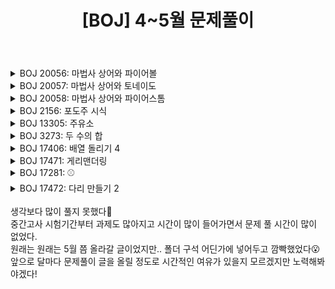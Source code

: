 ﻿---
toc: true
title:  "[BOJ] 4~5월 문제풀이"
last_modified_at:   2021-07-29
categories : PS2020
excerpt: ""
image: "/images/baekjoon.png"
sitemap :
  changefreq : weekly
  priority : 1.0
use_math: true
---

<!-- BOJ 20056: 마법사 상어와 파이어볼 -->
<details>
<summary>BOJ 20056: 마법사 상어와 파이어볼</summary>
<div markdown="1">
Link : [https://www.acmicpc.net/problem/20056](https://www.acmicpc.net/problem/20056)<br>

### solution
<script src="https://gist.github.com/yooniversal/be2fe81a4b90df4207a525255e1862d2.js"></script>

구현 문제.<br>
구현 난이도는 시리즈에 비해 낮은 편이다.<br>
근데 구현 문제가 그렇듯이 습관에 발목잡히면 참 답이 없다.<br>
continue를 곳곳에 걸어놔서 clear()가 안먹히는 케이스가 있어가지고 고치는데까지 정말 오래걸렸는데<br>
실전에서 이런 실수 안하도록 정말 주의해야겠다. 🥺

</div>
</details>

<!-- BOJ 20057: 마법사 상어와 토네이도 -->
<details>
<summary>BOJ 20057: 마법사 상어와 토네이도</summary>
<div markdown="1">
Link : [https://www.acmicpc.net/problem/20057](https://www.acmicpc.net/problem/20057)<br>

### solution
<script src="https://gist.github.com/yooniversal/1c031e05237760b4e26a790d3dec7871.js"></script>

구현 문제.<br>
토네이도 이동 방향과 방향에 따라 토네이도의 영향에 닿는 부분을 설정해주는게 포인트다.<br>
전자는 약간의 연산으로 좀 간단하게 구현이 가능한데 후자 또한 가능할걸로 보이지만<br>
어떻게 해야할지 직관적으로 안떠올라서 그냥 하드코딩했다.<br>
요구하는 내용이 그렇게 어렵진 않으니 잘 구현해주자.

</div>
</details>

<!-- BOJ 20058: 마법사 상어와 파이어스톰 -->
<details>
<summary>BOJ 20058: 마법사 상어와 파이어스톰</summary>
<div markdown="1">
Link : [https://www.acmicpc.net/problem/20058](https://www.acmicpc.net/problem/20058)<br>

### solution
<script src="https://gist.github.com/yooniversal/59fbc529e80813f3ea8ccb268d6e592e.js"></script>

구현 문제.<br>
구역별로 돌린 후 모든 위치에서 녹는 얼음을 조사한 후 해당되면 녹이면 된다.<br>
구역별로 나누는건 그렇다 치고 이걸 어떻게 돌릴까 하다가 그냥 테두리로 쪼개서 돌리기로 했다.<br>
시간 제한에 구애받을 정도의 최적화가 필요없어 난이도가 낮다.<br>
개인적으로 삼성 기출 문제 풀면서 깔끔하게 푼 느낌이라 뭔가.. 좋았다(?)

</div>
</details>

<!-- BOJ 2156: 포도주 시식 -->
<details>
<summary>BOJ 2156: 포도주 시식</summary>
<div markdown="1">
Link : [https://www.acmicpc.net/problem/2156](https://www.acmicpc.net/problem/2156)<br>

### solution
<script src="https://gist.github.com/yooniversal/d4d5439ecb59639e393c5db0d56ff645.js"></script>

간단한 DP 문제.<br>
`f(p, cnt)` : 인덱스 p에서 연속으로 cnt개를 골랐을 때 마실 수 있는 최대 양<br>
11달 전 아무 것도 모를 때 어떻게 꾸역꾸역 구현을 해서 맞기는 했었는데<br>
시험끝나고 돌아와보니 저격을 당했는지 시간 초과로 바뀌어서 다시 풀었다!<br>
상당히 간단한 문젠데도 약간 삐걱삐걱거리는게 많이는 못풀어도 자주 건드려야 겠다.

</div>
</details>

<!-- BOJ 13305: 주유소 -->
<details>
<summary>BOJ 13305: 주유소</summary>
<div markdown="1">
Link : [https://www.acmicpc.net/problem/13305](https://www.acmicpc.net/problem/13305)<br>

### solution
<script src="https://gist.github.com/yooniversal/bdee1c59ab60072a64fc54aed2cf37f1.js"></script>

간단한 그리디 문제.<br>
특정 위치 A에 있고 A에서의 가격을 cur이라 했을 때, 뒤에 cur보다 작은 가격을 취급하는 위치 B가 있다고 하자.<br>
그러면 B에 도착했을 때 그 전까지의 거리(`sumDist`)를 `cur`과 곱한 값을 결과값에 더해주면 된다.<br>
이후엔 `cur`이 위치 B에서의 가격으로 재설정되도록 해주고, `sumDist` 역시 초기화해주자.

</div>
</details>

<!-- BOJ 3273: 두 수의 합 -->
<details>
<summary>BOJ 3273: 두 수의 합</summary>
<div markdown="1">
Link : [https://www.acmicpc.net/problem/3273](https://www.acmicpc.net/problem/3273)<br>

### solution
<script src="https://gist.github.com/yooniversal/eb834b748542f5e688b44a4dad27ae9f.js"></script>

투 포인터 문제.<br>
입력받은 값들을 정렬해준 후 처리한다.<br>
두 수의 합이 `x`보다 크고 작은지에 따라 범위를 어디서 조여올지를 결정하는데,<br>
정렬된 값이므로 합이 x보다 작거나 같으면 값이 커져야 하므로 `i`를 증가시키고<br>
그렇지 않으면 `j`를 감소시킨다.<br>
<br>
중복된 값들이 존재하면 위 방법으로 조건에 맞는 순서쌍을 온전히 취하기 어렵다고 생각해서<br>
겹치는(중복되는) 값들은 `cnt[value]`에 카운팅해주고 활용했다.

</div>
</details>

<!-- BOJ 17406: 배열 돌리기 4 -->
<details>
<summary>BOJ 17406: 배열 돌리기 4</summary>
<div markdown="1">
Link : [https://www.acmicpc.net/problem/17406](https://www.acmicpc.net/problem/17406)<br>

### solution
<script src="https://gist.github.com/yooniversal/e1d8693c13b08586eb87c8d8ea13631e.js"></script>

구현 문제.<br>
맵 전체 크기가 50*50이고 들어오는 순서 길이도 6이어서 최적화를 고민할 필요는 없다.<br>
<br>
시계 방향으로 1칸씩 돌아가므로 좌측 상단을 기준으로 해서 반시계 방향으로 swap을 해주도록 하자.<br>
그러면 최종적으로 시계 방향으로 1칸씩 돌아간 모양이 되는데, 정사각형 내부를 일일이 구현해주는건<br>
하드코딩에 가깝다고 생각했고 복잡할 것 같아서 재귀로 가운데 `(r,c)`에 도달할 때까지 처리하도록 했다.<br>
순서 길이가 `k`인데 모든 경우의 수를 고려해야하기 때문에 `next_permutation()`으로 처리했다.

</div>
</details>

<!-- BOJ 17471: 게리맨더링 -->
<details>
<summary>BOJ 17471: 게리맨더링</summary>
<div markdown="1">
Link : [https://www.acmicpc.net/problem/17471](https://www.acmicpc.net/problem/17471)<br>

### solution
<script src="https://gist.github.com/yooniversal/99dac30b2f25bb027262002fd82d4405.js"></script>

구현 문제.<br>
모든 구역에서 2가지 팀중 하나를 선택하는 경우의 수를 모두 고려한다. (총 $2^n$가지, `divide()`)<br>
n개의 구역에 대해서 나눠진 선거구에 대해 속한 구역들이 모두 연결됐는지 여부를 테스트한다. (`search_connected()`)<br>
속한 2개의 팀(선거구)에 대해 테스트가 모두 끝났다면 답을 갱신해준다.<br>
답이 갱신되지 못한 경우 `INF`로 값이 남아있기 때문에 이 때는 -1을 출력하도록 한다.

</div>
</details>

<!-- BOJ 17281: ⚾ -->
<details>
<summary>BOJ 17281: ⚾</summary>
<div markdown="1">
Link : [https://www.acmicpc.net/problem/17281](https://www.acmicpc.net/problem/17281)<br>

### solution
<script src="https://gist.github.com/yooniversal/58ca3f126cabc0482d9b9a1c5c63f610.js"></script>

구현 문제.<br>
결정된 순서는 첫 이닝부터 끝 이닝까지 유지된다는 점을 주의하자.<br>
당연히 그렇지 않을줄 알고 열심히 풀어보려고 하다가 시간복잡도가 $(8!)^N$이 나와서 포기했다가<br>
결정된 순서가 끝까지 유지된다는걸 알게되고 다시 풀었다. (이 경우 시간복잡도는 $8! \times N$)<br>
대부분의 구현 문제가 그렇듯이.. 함수별로 처리하는 영역을 잘 분리시켜서 잘 구현해주자.<br>
나같은 경우 main에서 `next_permutation()`으로 순서가 되는 모든 경우의수를 고려해줬고,<br>
`perm()`에서 각 이닝마다 `matching()`을 호출해 정해진 순서해서 얻을 수 있는 점수를 얻어온다.<br>
그렇게 모든 이닝이 끝나면(`inning > n`) 답을 갱신해준다.<br>
이 때, 반환값에는 들어가지 않지만 `startTurn`이라는 전역 변수에 다음 이닝 때 시작할 위치를 계속 넣어줬다.<br>
<br>
`perm()`은 사실 `permutation`을 줄여서 이름을 지었는데 이것저것 뜯어 고치다가 순열 내용이 main 바깥으로<br>
나가버렸다😅 혹시 코드를 보는 분이 있다면 순열과 관계없으니 그냥 DFS라고 생각해주시길.. 

</div>
</details>

<!-- BOJ 17472: 다리 만들기 2 -->
<details>
<summary>BOJ 17472: 다리 만들기 2</summary>
<div markdown="1">
Link : [https://www.acmicpc.net/problem/17472](https://www.acmicpc.net/problem/17472)<br>

### solution
<script src="https://gist.github.com/yooniversal/9e0ec7531b2f68bd0b9cfdc722a4da77.js"></script>

구현 + 섬 번호 결정(DFS or BFS) + **MST** 문제.<br>
주어진 섬들의 번호를 결정해주는데 DFS나 BFS를 통해 결정해준 후,<br>
각 섬 번호를 각 vertex처럼 생각했을 때 섬과 인접한 바다에서 정해진 방향으로 나아갔을 때 만나는 섬과의 거리<br>
들을 모두 `d[s][e]`에 저장해주자. (물론 여러 경우가 생길 수 있으므로 최솟값을 저장해야 한다)<br>
그렇게 섬과 섬 사이의 최소 거리가 정해졌으므로 MST 알고리즘을 활용하면 된다.<br>
<br>
n과 m의 범위도 그렇고 사실은 MST를 쓰지 않아도 풀 수 있다고 생각했다.<br>
지금도 그 생각은 변하진 않았으나 생각보다 구현하는데 시간도 오래걸리고 어느 반례에서 걸리는지 도통 모르겠어서<br>
브루트포스로는 포기하고 위의 방법대로 다시 고쳐서 결국 AC를 받았다.<br>
알고리즘을 더 쓰는 대신 풀이가 깔끔하다는 장점이 있지만, 실전에서는 외우지 못했다면 사용 못한다는 단점도 있다.<br>
요즘 게을러져서 푸는데 시간이 너무 오래걸렸다. 의욕적으로 할 필요가 있어보인다🥺

</div>
</details>
<br>
생각보다 많이 풀지 못했다🥺<br>
중간고사 시험기간부터 과제도 많아지고 시간이 많이 들어가면서 문제 풀 시간이 많이 없었다.<br>
원래는 원래는 5월 쯤 올라갈 글이었지만.. 폴더 구석 어딘가에 넣어두고 깜빡했었다😮<br>
앞으로 달마다 문제풀이 글을 올릴 정도로 시간적인 여유가 있을지 모르겠지만 노력해봐야겠다!

<script src="https://utteranc.es/client.js"
        repo="yooniversal/blog-comments"
        issue-term="pathname"
        theme="github-light"
        crossorigin="anonymous"
        async>
</script>
